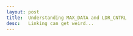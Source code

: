 ```yaml
---
layout: post
title:  Understanding MAX_DATA and LDR_CNTRL
desc:   Linking can get weird...
---
```



